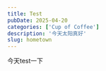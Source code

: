 ```yaml
---
title: Test
pubDate: 2025-04-20
categories: ['Cup of Coffee']
description: '今天太阳真好'
slug: hometown
---
```

今天test一下
